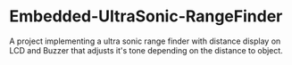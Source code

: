 # Embedded-UltraSonic-RangeFinder
 A project implementing a ultra sonic range finder with distance display on LCD and Buzzer that adjusts it's tone depending on the distance to object.
